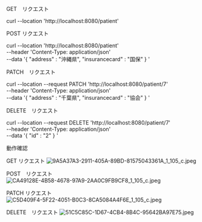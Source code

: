 GET　リクエスト

curl --location 'http://localhost:8080/patient'

POST リクエスト

curl --location 'http://localhost:8080/patient' \
--header 'Content-Type: application/json' \
--data '{
"address" : "沖縄県",
"insurancecard" : "国保"
}
'

PATCH　リクエスト

curl --location --request PATCH 'http://localhost:8080/patient/7' \
--header 'Content-Type: application/json' \
--data '{
"address" : "千葉県",
"insurancecard" : "協会"
}
'

DELETE　リクエスト

curl --location --request DELETE 'http://localhost:8080/patient/7' \
--header 'Content-Type: application/json' \
--data '{
"id" : "2"
}
'

動作確認　

GET リクエスト
![9A5A37A3-2911-405A-89BD-81575043361A_1_105_c.jpeg](..%2F..%2F..%2F..%2F..%2F..%2F..%2FPictures%2F%E5%86%99%E7%9C%9F%E3%83%A9%E3%82%A4%E3%83%96%E3%83%A9%E3%83%AA.photoslibrary%2Fresources%2Fderivatives%2F9%2F9A5A37A3-2911-405A-89BD-81575043361A_1_105_c.jpeg)

POST　リクエスト
![CA49128E-4B58-4678-97A9-2AA0C9FB9CF8_1_105_c.jpeg](..%2F..%2F..%2F..%2F..%2F..%2F..%2FPictures%2F%E5%86%99%E7%9C%9F%E3%83%A9%E3%82%A4%E3%83%96%E3%83%A9%E3%83%AA.photoslibrary%2Fresources%2Fderivatives%2FC%2FCA49128E-4B58-4678-97A9-2AA0C9FB9CF8_1_105_c.jpeg)

PATCH リクエスト
![C5D409F4-5F22-4051-B0C3-8CA5084A4F6E_1_105_c.jpeg](..%2F..%2F..%2F..%2F..%2F..%2F..%2FPictures%2F%E5%86%99%E7%9C%9F%E3%83%A9%E3%82%A4%E3%83%96%E3%83%A9%E3%83%AA.photoslibrary%2Fresources%2Fderivatives%2FC%2FC5D409F4-5F22-4051-B0C3-8CA5084A4F6E_1_105_c.jpeg)

DELETE　リクエスト
![51C5C85C-1D67-4CB4-8B4C-95642BA97E75.jpeg](..%2F..%2F..%2F..%2F..%2F..%2F..%2FPictures%2F%E5%86%99%E7%9C%9F%E3%83%A9%E3%82%A4%E3%83%96%E3%83%A9%E3%83%AA.photoslibrary%2Foriginals%2F5%2F51C5C85C-1D67-4CB4-8B4C-95642BA97E75.jpeg)
